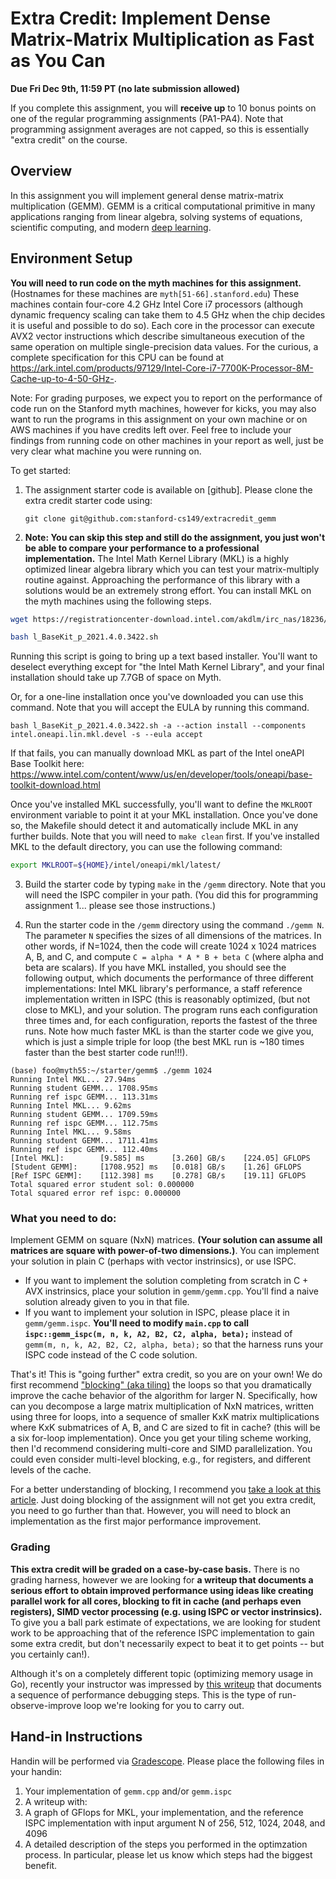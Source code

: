# Extra Credit: Implement Dense Matrix-Matrix Multiplication as Fast as You Can #

**Due Fri Dec 9th, 11:59 PT (no late submission allowed)**

If you complete this assignment, you will __receive up__ to 10 bonus points on one of the regular programming assignments (PA1-PA4). Note that programming assignment averages are not capped, so this is essentially "extra credit" on the course.  

## Overview ##

In this assignment you will implement general dense matrix-matrix multiplication (GEMM).  GEMM is a critical computational primitive in many applications ranging from linear algebra, solving systems of equations, scientific computing, and modern [deep learning](https://petewarden.com/2015/04/20/why-gemm-is-at-the-heart-of-deep-learning/).  

## Environment Setup ##

__You will need to run code on the myth machines for this assignment.__
(Hostnames for these machines are `myth[51-66].stanford.edu`)
These machines contain four-core 4.2 GHz Intel Core i7 processors (although dynamic frequency scaling can take them to 4.5 GHz when the chip decides it is useful and possible to do so). Each core in the processor can execute AVX2 vector instructions which describe
simultaneous execution of the same operation on multiple single-precision data
values. For the curious, a complete specification for this CPU can be found at 
<https://ark.intel.com/products/97129/Intel-Core-i7-7700K-Processor-8M-Cache-up-to-4-50-GHz->.

Note: For grading purposes, we expect you to report on the performance of code run on the Stanford myth machines, however
for kicks, you may also want to run the programs in this assignment on your own machine or on AWS machines if you have credits left over.
Feel free to include your findings from running code on other machines in your report as well, just be very clear what machine you were running on. 

To get started:

1. The assignment starter code is available on [github]. Please clone the extra credit starter code using:

    `git clone git@github.com:stanford-cs149/extracredit_gemm`

2. __Note: You can skip this step and still do the assignment, you just won't be able to compare your performance to a professional implementation.__ The Intel Math Kernel Library (MKL) is a highly optimized linear algebra library which you can test your matrix-multiply routine against.  Approaching the performance of this library with a solutions would be an extremely strong effort. You can install MKL on the myth machines using the following steps.  

```bash
wget https://registrationcenter-download.intel.com/akdlm/irc_nas/18236/l_BaseKit_p_2021.4.0.3422.sh

bash l_BaseKit_p_2021.4.0.3422.sh
```
Running this script is going to bring up a text based installer. You'll want to deselect everything except for "the Intel Math Kernel Library", and your final installation should take up 7.7GB of space on Myth.

Or, for a one-line installation once you've downloaded you can use this command. Note that you will accept the EULA by running this command.
```
bash l_BaseKit_p_2021.4.0.3422.sh -a --action install --components intel.oneapi.lin.mkl.devel -s --eula accept
```

If that fails, you can manually download MKL as part of the Intel oneAPI Base Toolkit here: https://www.intel.com/content/www/us/en/developer/tools/oneapi/base-toolkit-download.html

Once you've installed MKL successfully, you'll want to define the `MKLROOT` environment variable to point it at your MKL installation. Once you've done so, the Makefile should detect it and automatically include MKL in any further builds. Note that you will need to `make clean` first. If you've installed MKL to the default directory, you can use the following command:

```bash
export MKLROOT=${HOME}/intel/oneapi/mkl/latest/
```

3. Build the starter code by typing `make` in the `/gemm` directory.  Note that you will need the ISPC compiler in your path. (You did this for programming assignment 1... please see those instructions.)

4. Run the starter code in the `/gemm` directory using the command `./gemm N`.  The parameter `N` specifies the sizes of all dimensions of the matrices.  In other words, if N=1024, then the code will create 1024 x 1024 matrices A, B, and C, and compute `C = alpha * A * B + beta C` (where alpha and beta are scalars). If you have MKL installed, you should see the following output, which documents the performance of three different implementations: Intel MKL library's performance, a staff reference implementation written in ISPC (this is reasonably optimized, (but not close to MKL), and your solution.  The program runs each configuration three times and, for each configuration, reports the fastest of the three runs.  Note how much faster MKL is than the starter code we give you, which is just a simple triple for loop (the best MKL run is ~180 times faster than the best starter code run!!!). 

```
(base) foo@myth55:~/starter/gemm$ ./gemm 1024
Running Intel MKL... 27.94ms
Running student GEMM... 1708.95ms
Running ref ispc GEMM... 113.31ms
Running Intel MKL... 9.62ms
Running student GEMM... 1709.59ms
Running ref ispc GEMM... 112.75ms
Running Intel MKL... 9.58ms
Running student GEMM... 1711.41ms
Running ref ispc GEMM... 112.40ms
[Intel MKL]:        [9.585] ms      [3.260] GB/s    [224.05] GFLOPS
[Student GEMM]:     [1708.952] ms   [0.018] GB/s    [1.26] GFLOPS
[Ref ISPC GEMM]:    [112.398] ms    [0.278] GB/s    [19.11] GFLOPS
Total squared error student sol: 0.000000
Total squared error ref ispc: 0.000000
```
### What you need to do:

Implement GEMM on square (NxN) matrices. __(Your solution can assume all matrices are square with power-of-two dimensions.)__. You can implement your solution in plain C (perhaps with vector instrinsics), or use ISPC.  

* If you want to implement the solution completing from scratch in C + AVX instrinsics, place your solution in `gemm/gemm.cpp`.  You'll find a naive solution already given to you in that file.
* If you want to implement your solution in ISPC, please place it in `gemm/gemm.ispc`.  __You'll need to modify `main.cpp` to call `ispc::gemm_ispc(m, n, k, A2, B2, C2, alpha, beta);`__ instead of `gemm(m, n, k, A2, B2, C2, alpha, beta);` so that the harness runs your ISPC code instead of the C code solution.

That's it!  This is "going further" extra credit, so you are on your own!  We do first recommend ["blocking" (aka tiling)](https://cs149.stanford.edu/fall21/lecture/perfopt2/slide_54) the loops so that you dramatically improve the cache behavior of the algorithm for larger N.  Specifically, how can you decompose a large matrix multiplication of NxN matrices, written using three for loops, into a sequence of smaller KxK matrix multiplications where KxK submatrices of A, B, and C are sized to fit in cache? (this will be a six for-loop implementation).  Once you get your tiling scheme working, then I'd recommend considering multi-core and SIMD parallelization. You could even consider multi-level blocking, e.g., for registers, and different levels of the cache.

For a better understanding of blocking, I recommend you [take a look at this article](https://csapp.cs.cmu.edu/public/waside/waside-blocking.pdf).  Just doing blocking of the assignment will not get you extra credit, you need to go further than that.  However, you will need to block an implementation as the first major performance improvement.

### Grading

__This extra credit will be graded on a case-by-case basis.__  There is no grading harness, however we are looking for __a writeup that documents a serious effort to obtain improved performance using ideas like creating parallel work for all cores, blocking to fit in cache (and perhaps even registers), SIMD vector processing (e.g. using ISPC or vector instrinsics).__ To give you a ball park estimate of expectations, we are looking for student work to be approaching that of the reference ISPC implementation to gain some extra credit, but don't necessarily expect to beat it to get points -- but you certainly can!).  

Although it's on a completely different topic (optimizing memory usage in Go), recently your instructor was impressed by [this writeup](https://www.akitasoftware.com/blog-posts/taming-gos-memory-usage-or-how-we-avoided-rewriting-our-client-in-rust) that documents a sequence of performance debugging steps.  This is the type of run-observe-improve loop we're looking for you to carry out.

## Hand-in Instructions ##

Handin will be performed via [Gradescope](https://www.gradescope.com/). Please place the following files in your handin:

1. Your implementation of `gemm.cpp` and/or `gemm.ispc`
2. A writeup with:
  1. A graph of GFlops for MKL, your implementation, and the reference ISPC implementation with input argument N of 256, 512, 1024, 2048, and 4096 
  2. A detailed description of the steps you performed in the optimzation process. In particular, please let us know which steps had the biggest benefit.
